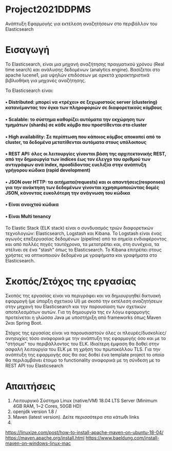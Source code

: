 # Project2021DDPMS
Ανάπτυξη Εφαρμογής για εκτέλεση αναζητήσεων στο περιβάλλον του Elasticsearch

# Εισαγωγή

To Elasticsearch, είναι μια μηχανή αναζήτησης πραγματικού χρόνου (Real time search) και ανάλυσης δεδομένων (analytics engine). Βασίζεται στο apache lucene1, μια υψηλών επιδόσεων με αρκετά χαρακτηριστικά βιβλιοθήκη για μηχανές αναζήτησης.

Τα Elasticsearch είναι:
  #### • Distributed: μπορεί να «τρέχει» σε ξεχωριστούς server (clustering) κατανέμοντας τον όγκο των πληροφοριών σε διαφορετικούς κόμβους
  #### • Scalable: το σύστημα καθορίζει αυτόματα την εκχώρηση των τμημάτων (shards) σε κάθε κόμβο που προστίθενται στο cluster
  #### • High availability: Σε περίπτωση που κάποιος κόμβος αποκοπεί από το cluster, τα δεδομένα μετατίθενται αυτόματα στους υπόλοιπους
  #### • REST API: όλες οι λειτουργίες γίνονται βάση της αρχιτεκτονικής REST, από την δημιουργία των indices έως τον έλεγχο του αριθμού των αντιγράφων ανά index, προσδίδοντας ευελιξία στην ανάπτυξη γρήγορου κώδικα (rapid development)
  #### • JSON over HTTP: τα αιτήματα(requests) και οι απαντήσεις(responses) για την ανάκτηση των δεδομένων γίνονται xχρησιμοποιώντας δομές JSON, κάνοντας ευκολότερη την ανάγνωση του κώδικα
  #### • Είναι ανοιχτού κώδικα
  #### • Είναι Multi tenancy

Το Elastic Stack (ELK stack) είναι ο συνδυασμός τριών διαφορετικών τεχνολογιών: Elasticsearch, Logstash και Kibana. Το Logstash είναι ένας αγωγός επεξεργασίας δεδομένων (pipeline) από τα σημεία ενδιαφέροντος και από πολλές πηγές ταυτόχρονα, τα μετατρέπει και, στη συνέχεια, τα στέλνει σε ένα "stash" όπως το Elasticsearch. Το Kibana επιτρέπει στους χρήστες να οπτικοποιούν δεδομένα με γραφήματα και γραφήματα στο Elasticsearch.

# Σκοπός/Στόχος της εργασίας

Σκοπός της εργασίας είναι να περιγράφει και να δημιουργηθεί δικτυακή εφαρμογή (με ύπαρξη σχετικού UI) με σκοπό την εκτέλεση αναζητήσεων στην μηχανή του Elasticsearch και την παρουσίαση των σχετικών αποτελεσμάτων αυτών. Για τη δημιουργία της εν λόγω εφαρμογής προτείνεται η γλώσσα Java με υποστήριξη από frameworks όπως Maven 2και Spring Boot.

Στόχος της εργασίας είναι να παρουσιαστούν όλες οι πλευρές/δυσκολίες/ανησυχίες τόσο αναφορικά με την ανάπτυξη της εφαρμογής όσο και με το "στήσιμο" του περιβάλλοντος του ELK. Ιδιαίτερη έμφαση θα δοθεί στην ασφαλή λειτουργία του ELK με τη χρήση του πρωτοκόλλου TLS. Για την ανάπτυξη της εφαρμογής σας θα σας δοθεί ένα template project το οποίο θα περιλαμβάνει έτοιμο το functionality αναφορικά με τη σύνδεση με το REST API του Elasticsearch

# Απαιτήσεις
1. Λειτουργικό Σύστημα Linux (native/VM) 18.04 LTS Server (Minimum 4GB RAM, 1~2 Cores, 50GB HD)
2. openjdk version 1.8 / 
3. Maven (latest version). Δείτε περισσότερα στα κάτωθι links
4. 
https://linuxize.com/post/how-to-install-apache-maven-on-ubuntu-18-04/
https://maven.apache.org/install.html
https://www.baeldung.com/install-maven-on-windows-linux-mac



    
